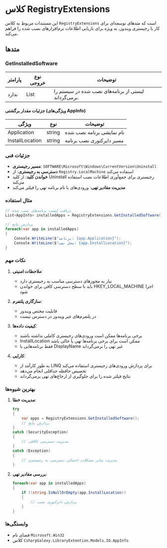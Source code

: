 # کلاس RegistryExtensions

این مستندات مربوط به کلاس `RegistryExtensions` است که متدهای توسعه‌ای برای کار با رجیستری ویندوز، به ویژه برای بازیابی اطلاعات نرم‌افزارهای نصب شده را فراهم می‌کند.

## متدها

### GetInstalledSoftware

| پارامتر | نوع خروجی | توضیحات |
|---------|------------|----------|
| ندارد | List<AppInfo> | لیستی از برنامه‌های نصب شده در سیستم را برمی‌گرداند. |

#### جزئیات مقدار برگشتی (ویژگی‌های AppInfo)

| ویژگی | نوع | توضیحات |
|--------|-----|----------|
| Application | string | نام نمایشی برنامه نصب شده |
| InstallLocation | string | مسیر دایرکتوری نصب برنامه |

### جزئیات فنی

- **مسیر رجیستری**: `SOFTWARE\Microsoft\Windows\CurrentVersion\Uninstall`
- **دسترسی به رجیستری**: از `Registry.LocalMachine` استفاده می‌کند
- **خواندن کلید**: از کلید Uninstall رجیستری برای جمع‌آوری اطلاعات نصب استفاده می‌کند
- **مدیریت مقادیر تهی**: ورودی‌های با نام برنامه تهی را فیلتر می‌کند

### مثال استفاده

```csharp
// دریافت لیست برنامه‌های نصب شده
List<AppInfo> installedApps = RegistryExtensions.GetInstalledSoftware();

// پردازش نتایج
foreach(var app in installedApps)
{
    Console.WriteLine($"برنامه: {app.Application}");
    Console.WriteLine($"محل نصب: {app.InstallLocation}");
}
```

### نکات مهم

1. **ملاحظات امنیتی**:
   - نیاز به مجوزهای دسترسی مناسب به رجیستری دارد
   - باید با سطح دسترسی کافی برای خواندن HKEY_LOCAL_MACHINE اجرا شود

2. **سازگاری پلتفرم**:
   - قابلیت مختص ویندوز
   - در پلتفرم‌های غیر ویندوز در دسترس نیست

3. **کیفیت داده‌ها**:
   - برخی برنامه‌ها ممکن است ورودی‌های رجیستری کاملی نداشته باشند
   - InstallLocation ممکن است برای برخی برنامه‌ها تهی یا خالی باشد
   - فقط برنامه‌هایی با DisplayName غیر تهی را برمی‌گرداند

4. **کارایی**:
   - به طور کارآمد از LINQ برای پردازش ورودی‌های رجیستری استفاده می‌کند
   - تخصیص حافظه حداقلی انجام می‌دهد
   - نتایج فیلتر شده را برای جلوگیری از ارجاع‌های تهی برمی‌گرداند

### بهترین شیوه‌ها

1. **مدیریت خطا**:
   ```csharp
   try
   {
       var apps = RegistryExtensions.GetInstalledSoftware();
       // پردازش نتایج
   }
   catch (SecurityException)
   {
       // مدیریت دسترسی ناکافی
   }
   catch (Exception)
   {
       // مدیریت سایر مشکلات احتمالی دسترسی به رجیستری
   }
   ```

2. **بررسی مقادیر تهی**:
   ```csharp
   foreach(var app in installedApps)
   {
       if (!string.IsNullOrEmpty(app.InstallLocation))
       {
           // پردازش دایرکتوری نصب
       }
   }
   ```

### وابستگی‌ها

- فضای نام `Microsoft.Win32`
- کلاس `CsharpGalexy.LibraryExtention.Models.IO.AppInfo`